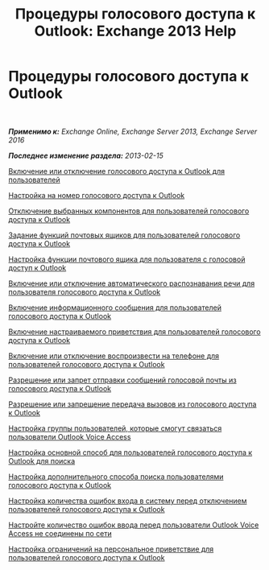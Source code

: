 ﻿---
title: 'Процедуры голосового доступа к Outlook: Exchange 2013 Help'
TOCTitle: Процедуры голосового доступа к Outlook
ms:assetid: 1cab0106-1ec2-4257-8911-32a1e73b185d
ms:mtpsurl: https://technet.microsoft.com/ru-ru/library/JJ863109(v=EXCHG.150)
ms:contentKeyID: 50556346
ms.date: 05/22/2018
mtps_version: v=EXCHG.150
ms.translationtype: MT
---

# Процедуры голосового доступа к Outlook

 

_**Применимо к:** Exchange Online, Exchange Server 2013, Exchange Server 2016_

_**Последнее изменение раздела:** 2013-02-15_

[Включение или отключение голосового доступа к Outlook для пользователей](enable-or-disable-outlook-voice-access-for-users-exchange-2013-help.md)

[Настройка на номер голосового доступа к Outlook](configure-an-outlook-voice-access-number-exchange-2013-help.md)

[Отключение выбранных компонентов для пользователей голосового доступа к Outlook](disable-selected-features-for-outlook-voice-access-users-exchange-2013-help.md)

[Задание функций почтовых ящиков для пользователей голосового доступа к Outlook](set-mailbox-features-for-outlook-voice-access-users-exchange-2013-help.md)

[Настройка функции почтового ящика для пользователя с голосовой доступ к Outlook](set-mailbox-features-for-an-outlook-voice-access-user-exchange-2013-help.md)

[Включение или отключение автоматического распознавания речи для пользователя голосового доступа к Outlook](enable-or-disable-automatic-speech-recognition-for-an-outlook-voice-access-user-exchange-2013-help.md)

[Включение информационного сообщения для пользователей голосового доступа к Outlook](enable-an-informational-announcement-for-outlook-voice-access-users-exchange-2013-help.md)

[Включение настраиваемого приветствия для пользователей голосового доступа к Outlook](enable-a-customized-greeting-for-outlook-voice-access-users-exchange-2013-help.md)

[Включение или отключение воспроизвести на телефоне для пользователей голосового доступа к Outlook](enable-or-disable-play-on-phone-for-outlook-voice-access-users-exchange-2013-help.md)

[Разрешение или запрет отправки сообщений голосовой почты из голосового доступа к Outlook](enable-or-disable-sending-voice-messages-from-outlook-voice-access-exchange-2013-help.md)

[Разрешение или запрещение передача вызовов из голосового доступа к Outlook](enable-or-prevent-transferring-calls-from-outlook-voice-access-exchange-2013-help.md)

[Настройка группы пользователей, которые смогут связаться пользователи Outlook Voice Access](configure-the-group-of-users-that-outlook-voice-access-users-can-contact-exchange-2013-help.md)

[Настройка основной способ для пользователей голосового доступа к Outlook для поиска](configure-the-primary-way-for-outlook-voice-access-users-to-search-exchange-2013-help.md)

[Настройка дополнительного способа поиска пользователями голосового доступа к Outlook](configure-the-secondary-way-for-outlook-voice-access-users-to-search-exchange-2013-help.md)

[Настройка количества ошибок входа в систему перед отключением пользователей голосового доступа к Outlook](configure-the-number-of-sign-in-failures-before-outlook-voice-access-users-are-disconnected-exchange-2013-help.md)

[Настройте количество ошибок ввода перед пользователи Outlook Voice Access не соединены по сети](configure-the-number-of-input-failures-before-outlook-voice-access-users-are-disconnected-exchange-2013-help.md)

[Настройка ограничений на персональное приветствие для пользователей голосового доступа к Outlook](configure-the-limit-on-personal-greetings-for-outlook-voice-access-users-exchange-2013-help.md)

